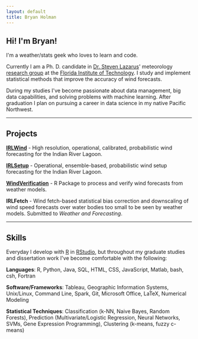 ```yaml
---
layout: default
title: Bryan Holman
---
```


## Hi! I'm Bryan!

I'm a weather/stats geek who loves to learn and code.

Currently I am a Ph. D. candidate in [Dr. Steven Lazarus](http://www.fit.edu/faculty/profiles/profile.php?value=65)' meteorology [research group](http://coe.fit.edu/dmes/meteorology/research.php) at the [Florida Institute of Technology](http://www.fit.edu/). I study and implement statistical methods that improve the accuracy of wind forecasts.

During my studies I've become passionate about data management, big data capabilities, and solving problems with machine learning. After graduation I plan on pursuing a career in data science in my native Pacific Northwest.

---
## Projects

[**IRLWind**](https://github.com/bhlmn/IRLWind) - High resolution, operational, calibrated, probabilistic wind forecasting for the Indian River Lagoon.

[**IRLSetup**](https://bhlmn.github.io/IRLSetup/) - Operational, ensemble-based, probabilistic wind setup forecasting for the Indian River Lagoon.

[**WindVerification**](https://github.com/bhlmn/WindVerification) - R Package to process and verify wind forecasts from weather models.

**IRLFetch** - Wind fetch-based statistical bias correction and downscaling of wind speed forecasts over water bodies too small to be seen by weather models. Submitted to _Weather and Forecasting_.

---
## Skills

Everyday I develop with [R](https://www.r-project.org/) in [RStudio](https://www.rstudio.com/), but throughout my graduate studies and dissertation work I've become comfortable with the following:

**Languages**: R, Python, Java, SQL, HTML, CSS, JavaScript, Matlab, bash, csh, Fortran

**Software/Frameworks**: Tableau, Geographic Information Systems, Unix/Linux, Command Line, Spark, Git, Microsoft Office, LaTeX, Numerical Modeling

**Statistical Techniques**: Classification (k-NN, Naive Bayes, Random Forests), Prediction (Multivariate/Logistic Regression, Neural Networks, SVMs, Gene Expression Programming), Clustering (k-means, fuzzy c-means)

